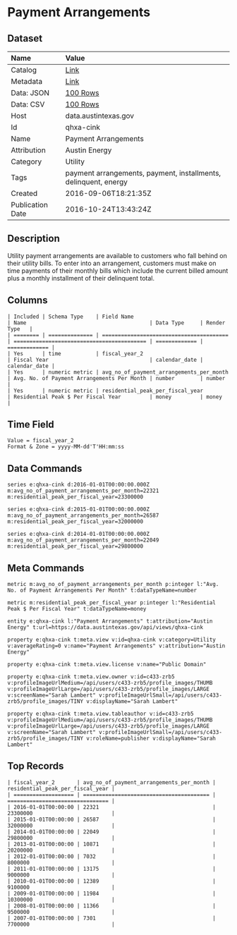 # Payment Arrangements

## Dataset

| Name | Value |
| :--- | :---- |
| Catalog | [Link](https://catalog.data.gov/dataset/payment-arrangements) |
| Metadata | [Link](https://data.austintexas.gov/api/views/qhxa-cink) |
| Data: JSON | [100 Rows](https://data.austintexas.gov/api/views/qhxa-cink/rows.json?max_rows=100) |
| Data: CSV | [100 Rows](https://data.austintexas.gov/api/views/qhxa-cink/rows.csv?max_rows=100) |
| Host | data.austintexas.gov |
| Id | qhxa-cink |
| Name | Payment Arrangements |
| Attribution | Austin Energy |
| Category | Utility |
| Tags | payment arrangements, payment, installments, delinquent, energy |
| Created | 2016-09-06T18:21:35Z |
| Publication Date | 2016-10-24T13:43:24Z |

## Description

Utility payment arrangements are available to customers who fall behind on their utility bills. To enter into an arrangement, customers must make on time payments of their monthly bills which include the current billed amount plus a monthly installment of their delinquent total.

## Columns

```ls
| Included | Schema Type    | Field Name                               | Name                                       | Data Type     | Render Type   |
| ======== | ============== | ======================================== | ========================================== | ============= | ============= |
| Yes      | time           | fiscal_year_2                            | Fiscal Year                                | calendar_date | calendar_date |
| Yes      | numeric metric | avg_no_of_payment_arrangements_per_month | Avg. No. of Payment Arrangements Per Month | number        | number        |
| Yes      | numeric metric | residential_peak_per_fiscal_year         | Residential Peak $ Per Fiscal Year         | money         | money         |
```

## Time Field

```ls
Value = fiscal_year_2
Format & Zone = yyyy-MM-dd'T'HH:mm:ss
```

## Data Commands

```ls
series e:qhxa-cink d:2016-01-01T00:00:00.000Z m:avg_no_of_payment_arrangements_per_month=22321 m:residential_peak_per_fiscal_year=23300000

series e:qhxa-cink d:2015-01-01T00:00:00.000Z m:avg_no_of_payment_arrangements_per_month=26587 m:residential_peak_per_fiscal_year=32000000

series e:qhxa-cink d:2014-01-01T00:00:00.000Z m:avg_no_of_payment_arrangements_per_month=22049 m:residential_peak_per_fiscal_year=29800000
```

## Meta Commands

```ls
metric m:avg_no_of_payment_arrangements_per_month p:integer l:"Avg. No. of Payment Arrangements Per Month" t:dataTypeName=number

metric m:residential_peak_per_fiscal_year p:integer l:"Residential Peak $ Per Fiscal Year" t:dataTypeName=money

entity e:qhxa-cink l:"Payment Arrangements" t:attribution="Austin Energy" t:url=https://data.austintexas.gov/api/views/qhxa-cink

property e:qhxa-cink t:meta.view v:id=qhxa-cink v:category=Utility v:averageRating=0 v:name="Payment Arrangements" v:attribution="Austin Energy"

property e:qhxa-cink t:meta.view.license v:name="Public Domain"

property e:qhxa-cink t:meta.view.owner v:id=c433-zrb5 v:profileImageUrlMedium=/api/users/c433-zrb5/profile_images/THUMB v:profileImageUrlLarge=/api/users/c433-zrb5/profile_images/LARGE v:screenName="Sarah Lambert" v:profileImageUrlSmall=/api/users/c433-zrb5/profile_images/TINY v:displayName="Sarah Lambert"

property e:qhxa-cink t:meta.view.tableauthor v:id=c433-zrb5 v:profileImageUrlMedium=/api/users/c433-zrb5/profile_images/THUMB v:profileImageUrlLarge=/api/users/c433-zrb5/profile_images/LARGE v:screenName="Sarah Lambert" v:profileImageUrlSmall=/api/users/c433-zrb5/profile_images/TINY v:roleName=publisher v:displayName="Sarah Lambert"
```

## Top Records

```ls
| fiscal_year_2       | avg_no_of_payment_arrangements_per_month | residential_peak_per_fiscal_year | 
| =================== | ======================================== | ================================ | 
| 2016-01-01T00:00:00 | 22321                                    | 23300000                         | 
| 2015-01-01T00:00:00 | 26587                                    | 32000000                         | 
| 2014-01-01T00:00:00 | 22049                                    | 29800000                         | 
| 2013-01-01T00:00:00 | 10871                                    | 20200000                         | 
| 2012-01-01T00:00:00 | 7032                                     | 8000000                          | 
| 2011-01-01T00:00:00 | 13175                                    | 9000000                          | 
| 2010-01-01T00:00:00 | 12389                                    | 9100000                          | 
| 2009-01-01T00:00:00 | 11984                                    | 10300000                         | 
| 2008-01-01T00:00:00 | 11366                                    | 9500000                          | 
| 2007-01-01T00:00:00 | 7301                                     | 7700000                          | 
```